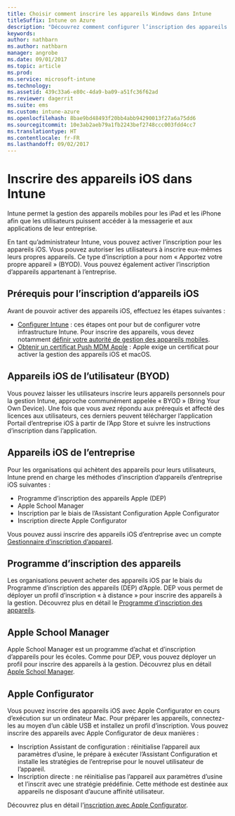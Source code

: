 ```yaml
---
title: Choisir comment inscrire les appareils Windows dans Intune
titleSuffix: Intune on Azure
description: "Découvrez comment configurer l’inscription des appareils Windows dans Microsoft Intune."
keywords: 
author: nathbarn
ms.author: nathbarn
manager: angrobe
ms.date: 09/01/2017
ms.topic: article
ms.prod: 
ms.service: microsoft-intune
ms.technology: 
ms.assetid: 439c33a6-e80c-4da9-ba09-a51fc36f62ad
ms.reviewer: dagerrit
ms.suite: ems
ms.custom: intune-azure
ms.openlocfilehash: 8bae9bd48493f20bb4abb94290013f27a6a75dd6
ms.sourcegitcommit: 10e3ab2aeb79a1fb2243bef2748ccc003fdd4cc7
ms.translationtype: HT
ms.contentlocale: fr-FR
ms.lasthandoff: 09/02/2017
---
```

# <a name="enroll-ios-devices-in-intune"></a>Inscrire des appareils iOS dans Intune

Intune permet la gestion des appareils mobiles pour les iPad et les iPhone afin que les utilisateurs puissent accéder à la messagerie et aux applications de leur entreprise.

En tant qu’administrateur Intune, vous pouvez activer l’inscription pour les appareils iOS. Vous pouvez autoriser les utilisateurs à inscrire eux-mêmes leurs propres appareils. Ce type d’inscription a pour nom « Apportez votre propre appareil » (BYOD). Vous pouvez également activer l’inscription d’appareils appartenant à l’entreprise.

## <a name="prerequisites-for-ios-enrollment"></a>Prérequis pour l’inscription d’appareils iOS
Avant de pouvoir activer des appareils iOS, effectuez les étapes suivantes :
- [Configurer Intune](setup-steps.md) : ces étapes ont pour but de configurer votre infrastructure Intune. Pour inscrire des appareils, vous devez notamment [définir votre autorité de gestion des appareils mobiles](mdm-authority-set.md).
- [Obtenir un certificat Push MDM Apple](apple-mdm-push-certificate-get.md) : Apple exige un certificat pour activer la gestion des appareils iOS et macOS.

## <a name="user-owned-ios-devices-byod"></a>Appareils iOS de l’utilisateur (BYOD)

Vous pouvez laisser les utilisateurs inscrire leurs appareils personnels pour la gestion Intune, approche communément appelée « BYOD » (Bring Your Own Device). Une fois que vous avez répondu aux prérequis et affecté des licences aux utilisateurs, ces derniers peuvent télécharger l’application Portail d’entreprise iOS à partir de l’App Store et suivre les instructions d’inscription dans l’application.

## <a name="company-owned-ios-devices"></a>Appareils iOS de l’entreprise
Pour les organisations qui achètent des appareils pour leurs utilisateurs, Intune prend en charge les méthodes d’inscription d’appareils d’entreprise iOS suivantes :

- Programme d’inscription des appareils Apple (DEP)
- Apple School Manager
- Inscription par le biais de l’Assistant Configuration Apple Configurator
- Inscription directe Apple Configurator

Vous pouvez aussi inscrire des appareils iOS d’entreprise avec un compte [Gestionnaire d’inscription d’appareil](device-enrollment-manager-enroll.md).

## <a name="device-enrollment-program"></a>Programme d’inscription des appareils
Les organisations peuvent acheter des appareils iOS par le biais du Programme d’inscription des appareils (DEP) d’Apple. DEP vous permet de déployer un profil d’inscription « à distance » pour inscrire des appareils à la gestion. Découvrez plus en détail le [Programme d’inscription des appareils](device-enrollment-program-enroll-ios.md).

## <a name="apple-school-manager"></a>Apple School Manager
Apple School Manager est un programme d’achat et d’inscription d’appareils pour les écoles. Comme pour DEP, vous pouvez déployer un profil pour inscrire des appareils à la gestion. Découvrez plus en détail [Apple School Manager](apple-school-manager-set-up-ios.md).

## <a name="apple-configurator"></a>Apple Configurator
Vous pouvez inscrire des appareils iOS avec Apple Configurator en cours d’exécution sur un ordinateur Mac. Pour préparer les appareils, connectez-les au moyen d’un câble USB et installez un profil d’inscription. Vous pouvez inscrire des appareils avec Apple Configurator de deux manières :
- Inscription Assistant de configuration : réinitialise l’appareil aux paramètres d’usine, le prépare à exécuter l’Assistant Configuration et installe les stratégies de l’entreprise pour le nouvel utilisateur de l’appareil.
- Inscription directe : ne réinitialise pas l’appareil aux paramètres d’usine et l’inscrit avec une stratégie prédéfinie. Cette méthode est destinée aux appareils ne disposant d’aucune affinité utilisateur.

Découvrez plus en détail l’[inscription avec Apple Configurator](apple-configurator-setup-assistant-enroll-ios.md).
